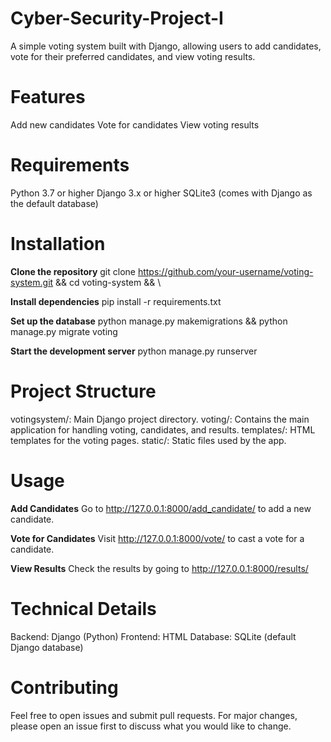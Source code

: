 # Cyber-Security-Project-I
A simple voting system built with Django, allowing users to add candidates, vote for their preferred candidates, and view voting results.

# Features
Add new candidates
Vote for candidates
View voting results

# Requirements
Python 3.7 or higher
Django 3.x or higher
SQLite3 (comes with Django as the default database)

# Installation
**Clone the repository**
git clone https://github.com/your-username/voting-system.git && cd voting-system && \

**Install dependencies**
pip install -r requirements.txt

**Set up the database**
python manage.py makemigrations && python manage.py migrate voting

**Start the development server**
python manage.py runserver

# Project Structure
votingsystem/: Main Django project directory.
voting/: Contains the main application for handling voting, candidates, and results.
templates/: HTML templates for the voting pages.
static/: Static files used by the app.

# Usage
**Add Candidates**
Go to http://127.0.0.1:8000/add_candidate/ to add a new candidate.

**Vote for Candidates**
Visit http://127.0.0.1:8000/vote/ to cast a vote for a candidate.

**View Results**
Check the results by going to http://127.0.0.1:8000/results/

# Technical Details
Backend: Django (Python)
Frontend: HTML
Database: SQLite (default Django database)

# Contributing
Feel free to open issues and submit pull requests. For major changes, please open an issue first to discuss what you would like to change.
